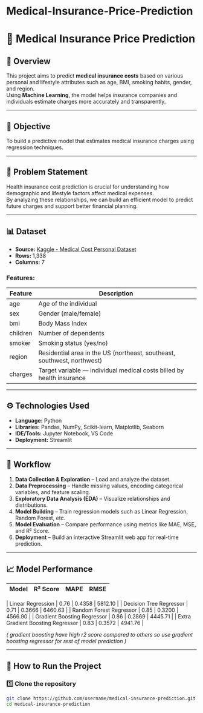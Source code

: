 # Medical-Insurance-Price-Prediction

# 🏥 Medical Insurance Price Prediction

## 📘 Overview
This project aims to predict **medical insurance costs** based on various personal and lifestyle attributes such as age, BMI, smoking habits, gender, and region.  
Using **Machine Learning**, the model helps insurance companies and individuals estimate charges more accurately and transparently.

---

## 🎯 Objective
To build a predictive model that estimates medical insurance charges using regression techniques.

---

## 🧠 Problem Statement
Health insurance cost prediction is crucial for understanding how demographic and lifestyle factors affect medical expenses.  
By analyzing these relationships, we can build an efficient model to predict future charges and support better financial planning.

---

## 📊 Dataset
- **Source:** [Kaggle - Medical Cost Personal Dataset](https://www.kaggle.com/datasets/mirichoi0218/insurance)
- **Rows:** 1,338  
- **Columns:** 7  

### Features:
| Feature | Description |
|----------|--------------|
| age | Age of the individual |
| sex | Gender (male/female) |
| bmi | Body Mass Index  |
| children | Number of dependents |
| smoker | Smoking status (yes/no) |
| region | Residential area in the US (northeast, southeast, southwest, northwest) |
| charges | Target variable — individual medical costs billed by health insurance |

---

## ⚙️ Technologies Used
- **Language:** Python  
- **Libraries:** Pandas, NumPy, Scikit-learn, Matplotlib, Seaborn  
- **IDE/Tools:** Jupyter Notebook, VS Code  
- **Deployment:** Streamlit  

---

## 🧩 Workflow
1. **Data Collection & Exploration** – Load and analyze the dataset.  
2. **Data Preprocessing** – Handle missing values, encoding categorical variables, and feature scaling.  
3. **Exploratory Data Analysis (EDA)** – Visualize relationships and distributions.  
4. **Model Building** – Train regression models such as Linear Regression, Random Forest, etc.  
5. **Model Evaluation** – Compare performance using metrics like MAE, MSE, and R² Score.  
6. **Deployment** – Build an interactive Streamlit web app for real-time prediction.

---

## 📈 Model Performance
| Model | R² Score | MAPE | RMSE |
|--------|-----------|------|------|

| Linear Regression | 0.76 | 0.4358 | 5812.10 |
| Decision Tree Regressor | 0.71 | 0.3666 | 6460.63 |
| Random Forest Regressor | 0.85 |  0.3200 | 4566.90 |
| Gradient Boosting Regressor | 0.86 | 0.2869 | 4445.71 |
| Extra Gradient Boosting Regressor | 0.83 | 0.3572 | 4941.76 |

*( gradient boosting have high r2 score compared to others so use gradient boosting regressor for rest of model prediction
)*

---

## 🚀 How to Run the Project

### 1️⃣ Clone the repository
```bash
git clone https://github.com/username/medical-insurance-prediction.git
cd medical-insurance-prediction
